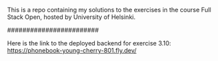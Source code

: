 This is a repo containing my solutions to the exercises in the course Full Stack Open, hosted by University of Helsinki.

########################

Here is the link to the deployed backend for exercise 3.10:
https://phonebook-young-cherry-801.fly.dev/
